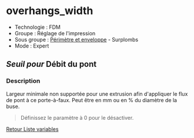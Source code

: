 # overhangs_width

* Technologie : FDM
* Groupe : Réglage de l'impression
* Sous groupe : [Périmètre et enveloppe](../print_settings/print_settings.md#périmètre-et-enveloppe) - Surplombs
* Mode : Expert

## *Seuil pour* Débit du pont

### Description

Largeur minimale non supportée pour une extrusion afin d'appliquer le flux de pont à ce porte-à-faux. Peut être en mm ou en % du diamètre de la buse. 

> Définissez le paramètre à 0 pour le désactiver.

[Retour Liste variables](variable_list.md)